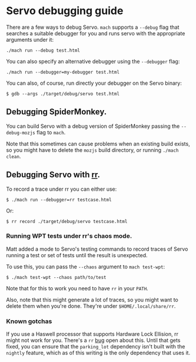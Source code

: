 # Servo debugging guide

There are a few ways to debug Servo. `mach` supports a `--debug` flag that
searches a suitable debugger for you and runs servo with the appropriate
arguments under it:

```
./mach run --debug test.html
```

You can also specify an alternative debugger using the `--debugger` flag:

```
./mach run --debugger=my-debugger test.html
```

You can also, of course, run directly your debugger on the Servo binary:

```
$ gdb --args ./target/debug/servo test.html
```

## Debugging SpiderMonkey.

You can build Servo with a debug version of SpiderMonkey passing the
`--debug-mozjs` flag to `mach`.

Note that this sometimes can cause problems when an existing build exists, so
you might have to delete the `mozjs` build directory, or running `./mach clean`.

## Debugging Servo with [rr][rr].

To record a trace under rr you can either use:

```
$ ./mach run --debugger=rr testcase.html
```

Or:

```
$ rr record ./target/debug/servo testcase.html
```

### Running WPT tests under rr's chaos mode.

Matt added a mode to Servo's testing commands to record traces of Servo running
a test or set of tests until the result is unexpected.

To use this, you can pass the `--chaos` argument to `mach test-wpt`:

```
$ ./mach test-wpt --chaos path/to/test
```

Note that for this to work you need to have `rr` in your `PATH`.

Also, note that this might generate a lot of traces, so you might want to delete
them when you're done. They're under `$HOME/.local/share/rr`.

### Known gotchas

If you use a Haswell processor that supports Hardware Lock Ellision, rr might
not work for you. There's a `rr` [bug][rr-bug] open about this. Until that gets
fixed, you can ensure that the `parking_lot` dependency isn't built with the
`nightly` feature, which as of this writing is the only dependency that uses it.

[rr]: http://rr-project.org/
[rr-bug]: https://github.com/mozilla/rr/issues/1883
